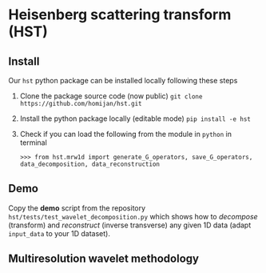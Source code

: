 # Heisenberg scattering transform (HST)

## Install

Our `hst` python package can be installed locally following these steps

1. Clone the package source code (now public) `git clone https://github.com/homijan/hst.git`

2. Install the python package locally (editable mode) `pip install -e hst`

3. Check if you can load the following from the module in `python` in terminal

   `>>> from hst.mrw1d import generate_G_operators, save_G_operators, data_decomposition, data_reconstruction`

## Demo

Copy the **demo** script from the repository `hst/tests/test_wavelet_decomposition.py` which shows how to *decompose* (transform) and *reconstruct* (inverse transverse) any given 1D data (adapt `input_data` to your 1D dataset). 

## Multiresolution wavelet methodology
